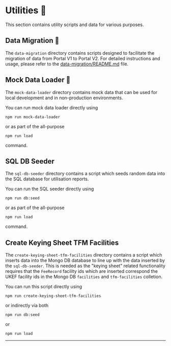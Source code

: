# Utilities :wrench:

This section contains utility scripts and data for various purposes.

## Data Migration :arrows_counterclockwise:

The `data-migration` directory contains scripts designed to facilitate the migration of data from Portal V1 to Portal V2. For detailed instructions and usage, please refer to the [data-migration/README.md](data-migration/README.md) file.

## Mock Data Loader :page_with_curl:

The `mock-data-loader` directory contains mock data that can be used for local development and in non-production environments.

You can run mock data loader directly using

```shell
npm run mock-data-loader
```

or as part of the all-purpose

```shell
npm run load
```

command.

## SQL DB Seeder

The `sql-db-seeder` directory contains a script which seeds random data into the SQL database for utilisation reports.

You can run the SQL seeder directly using

```shell
npm run db:seed
```

or as part of the all-purpose

```shell
npm run load
```

command.

## Create Keying Sheet TFM Facilities

The `create-keying-sheet-tfm-facilities` directory contains a script which inserts data into the Mongo DB database to line up with the data inserted by the `sql-db-seeder`. This is needed as the "keying sheet" related functionality requires that the `FeeRecord` facility ids which are inserted correspond the UKEF facility ids in the Mongo DB `facilities` and `tfm-facilities` colletion.

You can run this script directly using

```shell
npm run create-keying-sheet-tfm-facilities
```

or indirectly via both

```shell
npm run db:seed
```

or

```shell
npm run load
```

---
